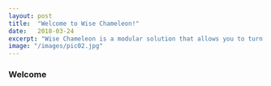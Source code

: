 ```yaml
---
layout: post
title:  "Welcome to Wise Chameleon!"
date:   2018-03-24
excerpt: "Wise Chameleon is a modular solution that allows you to turn anything into a smart home device, including a set of Venetian blinds and a pet feeder."
image: "/images/pic02.jpg"
---
```

### Welcome